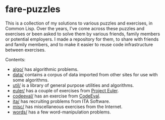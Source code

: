 fare-puzzles
============

This is a collection of my solutions to various puzzles and exercises, in Common Lisp.
Over the years, I've come across these puzzles and exercises or been asked to solve them
by various friends, family members or potential employers. I made a repository for them,
to share with friends and family members, and to make it easier to reuse code infrastructure
between exercises.

Contents:

* [algo/](algo/) has algorithmic problems.
* [data/](data/) contains a corpus of data imported from other sites for use with some algorithms.
* [util/](util/) is a library of general purpose utilities and algorithms.
* [euler/](euler/) has a couple of exercises from [Project Euler](https://projecteuler.net/).
* [codeeval/](codeval/) has an exercise from [CodeEval](https://www.codeeval.com/).
* [ita/](ita/) has recruiting problems from ITA Software.
* [misc/](misc/) has miscellaneous exercises from the Internet.
* [words/](words/) has a few word-manipulation problems.

